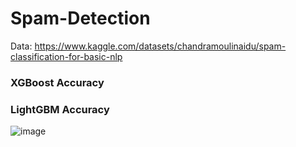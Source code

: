 # Spam-Detection

Data: https://www.kaggle.com/datasets/chandramoulinaidu/spam-classification-for-basic-nlp

### XGBoost Accuracy



### LightGBM Accuracy

![image](https://user-images.githubusercontent.com/100010968/202100060-0ade01f5-33b6-48b2-b2ae-28cfada54fe3.png)
